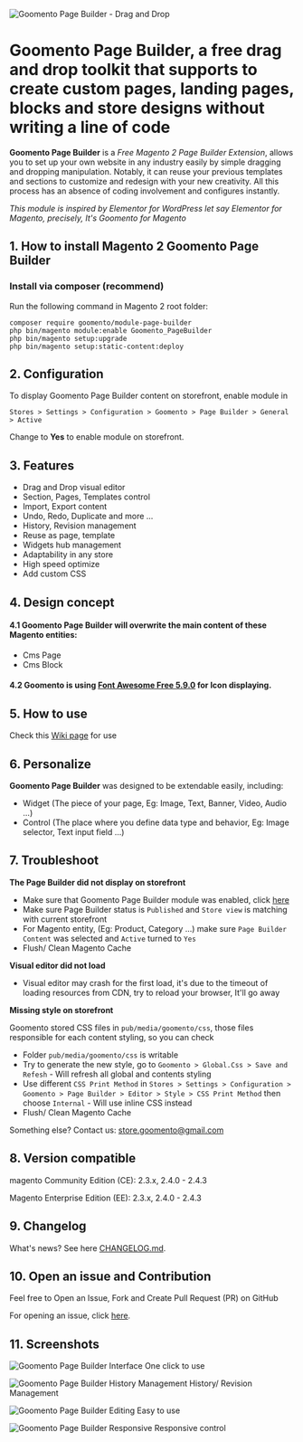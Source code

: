 ![Goomento Page Builder - Drag and Drop](https://i.imgur.com/spx4d9u.png)

# Goomento **Page Builder**, a free drag and drop toolkit that supports to create custom pages, landing pages, blocks and store designs without writing a line of code

**Goomento Page Builder** is a *Free Magento 2 Page Builder Extension*, allows you to set up your own website in any industry easily by simple dragging and dropping manipulation. Notably, it can reuse your previous templates and sections to customize and redesign with your new creativity. All this process has an absence of coding involvement and configures instantly.

_This module is inspired by Elementor for WordPress let say Elementor for Magento, precisely, It's Goomento for Magento_

## 1. How to install Magento 2 Goomento Page Builder

### Install via composer (recommend)

Run the following command in Magento 2 root folder:

```
composer require goomento/module-page-builder
php bin/magento module:enable Goomento_PageBuilder
php bin/magento setup:upgrade
php bin/magento setup:static-content:deploy
```
## 2. Configuration

To display Goomento Page Builder content on storefront, enable module in

    Stores > Settings > Configuration > Goomento > Page Builder > General > Active

Change to **Yes** to enable module on storefront.

## 3. Features

- Drag and Drop visual editor
- Section, Pages, Templates control
- Import, Export content
- Undo, Redo, Duplicate and more ...
- History, Revision management
- Reuse as page, template
- Widgets hub management
- Adaptability in any store
- High speed optimize
- Add custom CSS

## 4. Design concept

#### 4.1 Goomento Page Builder will overwrite the main content of these Magento entities:

- Cms Page
- Cms Block

#### 4.2 Goomento is using [Font Awesome Free 5.9.0](https://fontawesome.com/) for Icon displaying.

## 5. How to use

Check this [Wiki page](https://github.com/Goomento/PageBuilder/wiki/How-To-Use) for use

## 6. Personalize

**Goomento Page Builder** was designed to be extendable easily, including: 

- Widget (The piece of your page, Eg: Image, Text, Banner, Video, Audio ...)
- Control (The place where you define data type and behavior, Eg: Image selector, Text input field ...)

## 7. Troubleshoot

**The Page Builder did not display on storefront**

- Make sure that Goomento Page Builder module was enabled, click [here](https://github.com/Goomento/PageBuilder#2-configuration)
- Make sure Page Builder status is `Published` and `Store view` is matching with current storefront
- For Magento entity, (Eg: Product, Category ...) make sure `Page Builder Content` was selected and `Active` turned to `Yes`
- Flush/ Clean Magento Cache

**Visual editor did not load**

- Visual editor may crash for the first load, it's due to the timeout of loading resources from CDN,
try to reload your browser, It'll go away

**Missing style on storefront**

Goomento stored CSS files in `pub/media/goomento/css`, those files responsible for each content styling, so you can check 

- Folder `pub/media/goomento/css` is writable
- Try to generate the new style, go to `Goomento > Global.Css > Save and Refesh` - Will refresh all global and contents styling
- Use different `CSS Print Method` in `Stores > Settings > Configuration > Goomento > Page Builder > Editor > Style > CSS Print Method` then
choose `Internal` - Will use inline CSS instead
- Flush/ Clean Magento Cache

Something else? Contact us: [store.goomento@gmail.com](mailto:store.goomento@gmail.com)

## 8. Version compatible

magento Community Edition (CE): 2.3.x, 2.4.0 - 2.4.3

Magento Enterprise Edition (EE): 2.3.x, 2.4.0 - 2.4.3

## 9. Changelog

What's news? See here [CHANGELOG.md](https://github.com/Goomento/PageBuilder/blob/master/CHANGELOG.md).

## 10. Open an issue and Contribution

Feel free to Open an Issue, Fork and Create Pull Request (PR) on GitHub

For opening an issue, click [here](https://github.com/Goomento/PageBuilder/issues/new).

## 11. Screenshots

![Goomento Page Builder Interface](https://i.imgur.com/hiRyX5Y.gif)
One click to use

![Goomento Page Builder History Management](https://i.imgur.com/cpxv7Kn.gif)
History/ Revision Management

![Goomento Page Builder Editing](https://i.imgur.com/rj10Ncs.gif)
Easy to use

![Goomento Page Builder Responsive](https://i.imgur.com/abT8OtO.gif)
Responsive control
